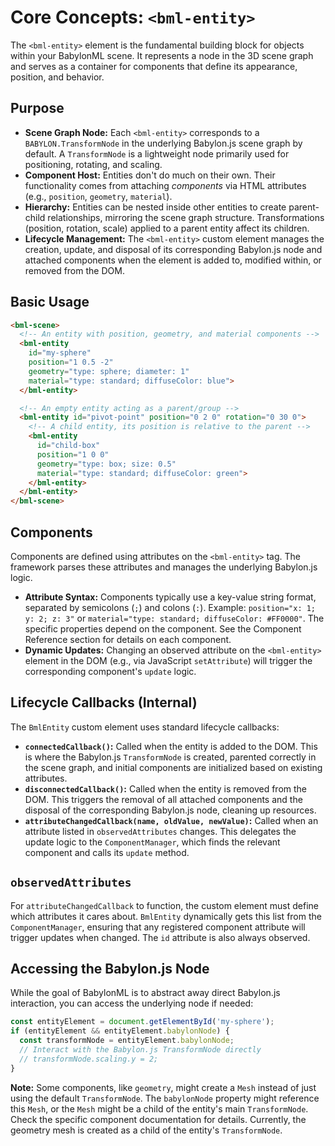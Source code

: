 # Core Concepts: `<bml-entity>`

The `<bml-entity>` element is the fundamental building block for objects within your BabylonML scene. It represents a node in the 3D scene graph and serves as a container for components that define its appearance, position, and behavior.

## Purpose

*   **Scene Graph Node:** Each `<bml-entity>` corresponds to a `BABYLON.TransformNode` in the underlying Babylon.js scene graph by default. A `TransformNode` is a lightweight node primarily used for positioning, rotating, and scaling.
*   **Component Host:** Entities don't do much on their own. Their functionality comes from attaching *components* via HTML attributes (e.g., `position`, `geometry`, `material`).
*   **Hierarchy:** Entities can be nested inside other entities to create parent-child relationships, mirroring the scene graph structure. Transformations (position, rotation, scale) applied to a parent entity affect its children.
*   **Lifecycle Management:** The `<bml-entity>` custom element manages the creation, update, and disposal of its corresponding Babylon.js node and attached components when the element is added to, modified within, or removed from the DOM.

## Basic Usage

```html
<bml-scene>
  <!-- An entity with position, geometry, and material components -->
  <bml-entity
    id="my-sphere"
    position="1 0.5 -2"
    geometry="type: sphere; diameter: 1"
    material="type: standard; diffuseColor: blue">
  </bml-entity>

  <!-- An empty entity acting as a parent/group -->
  <bml-entity id="pivot-point" position="0 2 0" rotation="0 30 0">
    <!-- A child entity, its position is relative to the parent -->
    <bml-entity
      id="child-box"
      position="1 0 0"
      geometry="type: box; size: 0.5"
      material="type: standard; diffuseColor: green">
    </bml-entity>
  </bml-entity>
</bml-scene>
```

## Components

Components are defined using attributes on the `<bml-entity>` tag. The framework parses these attributes and manages the underlying Babylon.js logic.

*   **Attribute Syntax:** Components typically use a key-value string format, separated by semicolons (`;`) and colons (`:`). Example: `position="x: 1; y: 2; z: 3"` or `material="type: standard; diffuseColor: #FF0000"`. The specific properties depend on the component. See the Component Reference section for details on each component.
*   **Dynamic Updates:** Changing an observed attribute on the `<bml-entity>` element in the DOM (e.g., via JavaScript `setAttribute`) will trigger the corresponding component's `update` logic.

## Lifecycle Callbacks (Internal)

The `BmlEntity` custom element uses standard lifecycle callbacks:

*   **`connectedCallback()`:** Called when the entity is added to the DOM. This is where the Babylon.js `TransformNode` is created, parented correctly in the scene graph, and initial components are initialized based on existing attributes.
*   **`disconnectedCallback()`:** Called when the entity is removed from the DOM. This triggers the removal of all attached components and the disposal of the corresponding Babylon.js node, cleaning up resources.
*   **`attributeChangedCallback(name, oldValue, newValue)`:** Called when an attribute listed in `observedAttributes` changes. This delegates the update logic to the `ComponentManager`, which finds the relevant component and calls its `update` method.

## `observedAttributes`

For `attributeChangedCallback` to function, the custom element must define which attributes it cares about. `BmlEntity` dynamically gets this list from the `ComponentManager`, ensuring that any registered component attribute will trigger updates when changed. The `id` attribute is also always observed.

## Accessing the Babylon.js Node

While the goal of BabylonML is to abstract away direct Babylon.js interaction, you can access the underlying node if needed:

```javascript
const entityElement = document.getElementById('my-sphere');
if (entityElement && entityElement.babylonNode) {
  const transformNode = entityElement.babylonNode;
  // Interact with the Babylon.js TransformNode directly
  // transformNode.scaling.y = 2;
}
```

**Note:** Some components, like `geometry`, might create a `Mesh` instead of just using the default `TransformNode`. The `babylonNode` property might reference this `Mesh`, or the `Mesh` might be a child of the entity's main `TransformNode`. Check the specific component documentation for details. Currently, the geometry mesh is created as a child of the entity's `TransformNode`.
